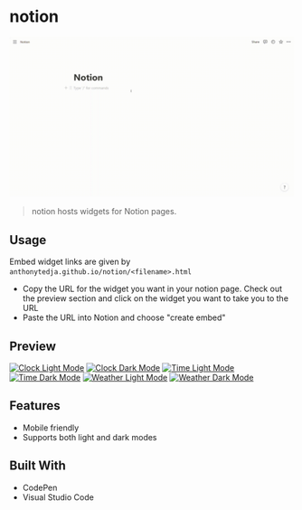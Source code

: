 # notion

![Embed](assets/embed.gif)

> notion hosts widgets for Notion pages.

## Usage

Embed widget links are given by `anthonytedja.github.io/notion/<filename>.html`

- Copy the URL for the widget you want in your notion page. Check out the preview section and click on the widget you want to take you to the URL
- Paste the URL into Notion and choose "create embed"

## Preview

[![Clock Light Mode](assets/clock-light.jpg)](https://anthonytedja.github.io/notion/clock-light.html)
[![Clock Dark Mode](assets/clock-dark.jpg)](https://anthonytedja.github.io/notion/clock-dark.html)
[![Time Light Mode](assets/time-light.jpg)](https://anthonytedja.github.io/notion/time-light.html)
[![Time Dark Mode](assets/time-dark.jpg)](https://anthonytedja.github.io/notion/time-dark.html)
[![Weather Light Mode](assets/weather-light.jpg)](https://anthonytedja.github.io/notion/weather-light.html)
[![Weather Dark Mode](assets/weather-dark.jpg)](https://anthonytedja.github.io/notion/weather-dark.html)

## Features

- Mobile friendly
- Supports both light and dark modes

## Built With

- CodePen
- Visual Studio Code
